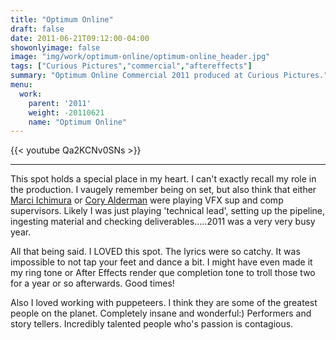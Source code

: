 ```yaml
---
title: "Optimum Online"
draft: false
date: 2011-06-21T09:12:00-04:00
showonlyimage: false
image: "img/work/optimum-online/optimum-online_header.jpg"
tags: ["Curious Pictures","commercial","aftereffects"]
summary: "Optimum Online Commercial 2011 produced at Curious Pictures."
menu:
  work:
    parent: '2011'
    weight: -20110621
    name: "Optimum Online"
---
```



{{< youtube Qa2KCNv0SNs >}}

---


This spot holds a special place in my heart. I can't exactly recall my role in the production. I vaugely remember being on set, but also think that either [Marci Ichimura](https://www.imdb.com/name/nm3252314) or [Cory Alderman](https://www.linkedin.com/in/cory-alderman-bb01b75/) were playing VFX sup and comp supervisors. Likely I was just playing 'technical lead', setting up the pipeline, ingesting material and checking deliverables.....2011 was a very very busy year.

All that being said. I LOVED this spot. The lyrics were so catchy. It was impossible to not tap your feet and dance a bit. I might have even made it my ring tone or After Effects render que completion tone to troll those two for a year or so afterwards. Good times!

Also I loved working with puppeteers. I think they are some of the greatest people on the planet. Completely insane and wonderful:) Performers and story tellers. Incredibly talented people who's passion is contagious.

